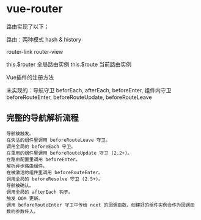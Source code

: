 # vue-router
路由实现了以下；

路由：两种模式 hash & history

router-link router-view

this.\$router 全局路由实例 this.\$route 当前路由实例

Vue插件的注册方法

未实现的：导航守卫 beforEach, afterEach, beforeEnter, 组件内守卫 beforeRouteEnter, beforeRouteUpdate, beforeRouteLeave

## 完整的导航解析流程
```log
导航被触发。
在失活的组件里调用 beforeRouteLeave 守卫。
调用全局的 beforeEach 守卫。
在重用的组件里调用 beforeRouteUpdate 守卫 (2.2+)。
在路由配置里调用 beforeEnter。
解析异步路由组件。
在被激活的组件里调用 beforeRouteEnter。
调用全局的 beforeResolve 守卫 (2.5+)。
导航被确认。
调用全局的 afterEach 钩子。
触发 DOM 更新。
调用 beforeRouteEnter 守卫中传给 next 的回调函数，创建好的组件实例会作为回调函数的参数传入。
```

